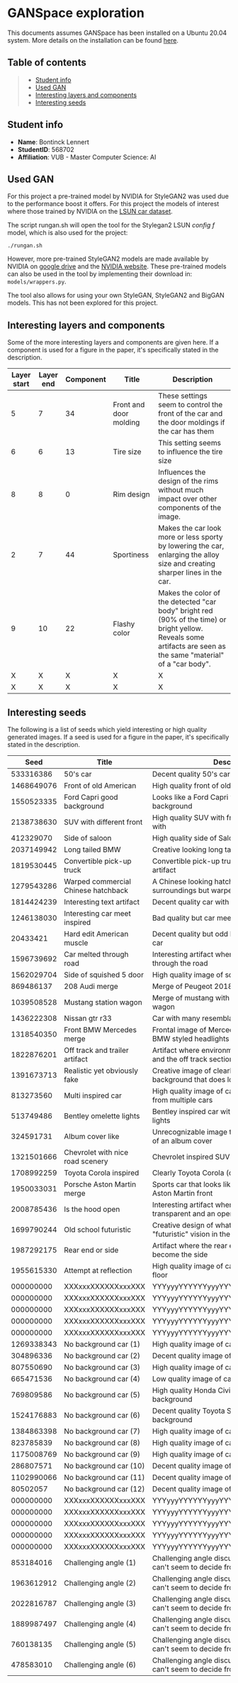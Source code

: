 # GANSpace exploration

This documents assumes GANSpace has been installed on a Ubuntu 20.04 system.
More details on the installation can be found [here](SETUP.md).

## Table of contents
> - [Student info](#student-info)
> - [Used GAN](#used-gan)
> - [Interesting layers and components](#interesting-layers-and-components)
> - [Interesting seeds](#interesting-seeds)

## Student info
- **Name**: Bontinck Lennert
- **StudentID**: 568702
- **Affiliation**: VUB - Master Computer Science: AI

## Used GAN
For this project a pre-trained model by NVIDIA for StyleGAN2 was used due to the performance boost it offers.
For this project the models of interest where those trained by NVIDIA on the [LSUN car dataset](https://www.yf.io/p/lsun).

The script rungan.sh will open the tool for the Stylegan2 LSUN *config f* model, which is also used for the project:

`./rungan.sh`

However, more pre-trained StyleGAN2 models are made available by NVIDIA on [google drive](https://drive.google.com/drive/folders/1yanUI9m4b4PWzR0eurKNq6JR1Bbfbh6L) and the [NVIDIA website](https://nvlabs-fi-cdn.nvidia.com/stylegan2/networks/). These pre-trained models can also be used in the tool by implementing their download in: `models/wrappers.py`.

The tool also allows for using your own StyleGAN, StyleGAN2 and BigGAN models. This has not been explored for this project.

## Interesting layers and components
Some of the more interesting layers and components are given here. If a component is used for a figure in the paper, it's specifically stated in the description.

| Layer start | Layer end | Component | Title                  | Description                                                                                   |
|-------------|-----------|-----------|------------------------|-----------------------------------------------------------------------------------------------|
| 5           | 7         | 34        | Front and door molding | These settings seem to control the front of the car and the door moldings if the car has them |
| 6           | 6         | 13         | Tire size                    | This setting seems to influence the tire size                                                                                           |
| 8           | 8         | 0         | Rim design                    | Influences the design of the rims without much impact over other components of the image.                                                                                           |
| 2           | 7         | 44         | Sportiness                    | Makes the car look more or less sporty by lowering the car, enlarging the alloy size and creating sharper lines in the car. |
| 9           | 10         | 22         | Flashy color                    | Makes the color of the detected "car body" bright red (90% of the time) or bright yellow. Reveals some artifacts are seen as the same "material" of a "car body". |
| X           | X         | X         | X                    | X |
| X           | X         | X         | X                    | X |

## Interesting seeds
The following is a list of seeds which yield interesting or high quality generated images. If a seed is used for a figure in the paper, it's specifically stated in the description.

| Seed      | Title              | Description                          |
|-----------|--------------------|--------------------------------------|
| 533316386 | 50's car | Decent quality 50's car |
| 1468649076 | Front of old American | High quality front of old American looking car |
| 1550523335 | Ford Capri good background | Looks like a Ford Capri with detailed background |
| 2138738630 | SUV with different front | High quality SUV with front that looks tampered with |
| 412329070 | Side of saloon | High quality side of Saloon |
| 2037149942 | Long tailed BMW | Creative looking long tailed BMW |
| 1819530445 | Convertible pick-up truck  | Convertible pick-up truck with interesting artifact |
| 1279543286 | Warped commercial Chinese hatchback | A Chinese looking hatchback with good surroundings but warped design |
| 1814424239 | Interesting text artifact | Decent quality car with interesting text artifact |
| 1246138030 | Interesting car meet inspired | Bad quality but car meeting inspired |
| 20433421 | Hard edit American muscle | Decent quality but odd looking American muscle car |
| 1596739692 | Car melted through road | Interesting artifact where car looks melted through the road |
| 1562029704 | Side of squished 5 door | High quality image of squished side perspective |
| 869486137 | 208 Audi merge | Merge of Peugeot 2018 rear and Audi front |
| 1039508528 | Mustang station wagon | Merge of mustang with old school station wagon |
| 1436222308 | Nissan gtr r33 | Car with many resemblance to Nissan gtr r33 |
| 1318540350 | Front BMW Mercedes merge | Frontal image of Mercedes badged front with BMW styled headlights |
| 1822876201 | Off track and trailer artifact | Artifact where environment seems like a trailer and the off track section of a race track.  |
| 1391673713 | Realistic yet obviously fake | Creative image of clearly non existing car and background that does look "realistic". |
| 813273560 | Multi inspired car | High quality image of car that takes inspiration from multiple cars |
| 513749486 | Bentley omelette lights | Bentley inspired car with Porsche omelette lights |
| 324591731 | Album cover like | Unrecognizable image that gives the impression of an album cover |
| 1321501666 | Chevrolet with nice road scenery | Chevrolet inspired SUV with nice road scenery |
| 1708992259 | Toyota Corola inspired | Clearly Toyota Corola (old model) inspired car |
| 1950033031 | Porsche Aston Martin merge | Sports car that looks like a Porsche rear and and Aston Martin front |
| 2008785436 | Is the hood open | Interesting artifact where hood is slightly transparent and an open hood is visible |
| 1699790244 | Old school futuristic | Creative design of what would seem like a "futuristic" vision in the past |
| 1987292175 | Rear end or side | Artifact where the rear end of the car has become the side |
| 1955615330 | Attempt at reflection | High quality image of car with reflection in shiny floor |
| 000000000 | XXXxxxXXXXXXxxxXXX | YYYyyyYYYYYYyyyYYYYYYyyyYYYYYYyyyYYY |
| 000000000 | XXXxxxXXXXXXxxxXXX | YYYyyyYYYYYYyyyYYYYYYyyyYYYYYYyyyYYY |
| 000000000 | XXXxxxXXXXXXxxxXXX | YYYyyyYYYYYYyyyYYYYYYyyyYYYYYYyyyYYY |
| 000000000 | XXXxxxXXXXXXxxxXXX | YYYyyyYYYYYYyyyYYYYYYyyyYYYYYYyyyYYY |
| 000000000 | XXXxxxXXXXXXxxxXXX | YYYyyyYYYYYYyyyYYYYYYyyyYYYYYYyyyYYY |
| 1269338343 | No background car (1) | High quality image of car without background |
| 304896336 | No background car (2) | Decent quality image of car without background  |
| 807550690 | No background car (3) | High quality image of car without background |
| 665471536 | No background car (4) | Low quality image of car without background |
| 769809586 | No background car (5) | High quality Honda Civic inspired car without background |
| 1524176883 | No background car (6) | Decent quality Toyota Supra inspired car without background |
| 1384863398 | No background car (7) | High quality image of car without background |
| 823785839 | No background car (8) | High quality image of car without background |
| 1175008769 | No background car (9) | High quality image of car without background |
| 286807571 | No background car (10) | Decent quality image of car without background |
| 1102990066 | No background car (11) | Decent quality image of car without background |
| 80502057 | No background car (12) | Decent quality image of car without background |
| 000000000 | XXXxxxXXXXXXxxxXXX | YYYyyyYYYYYYyyyYYYYYYyyyYYYYYYyyyYYY |
| 000000000 | XXXxxxXXXXXXxxxXXX | YYYyyyYYYYYYyyyYYYYYYyyyYYYYYYyyyYYY |
| 000000000 | XXXxxxXXXXXXxxxXXX | YYYyyyYYYYYYyyyYYYYYYyyyYYYYYYyyyYYY |
| 000000000 | XXXxxxXXXXXXxxxXXX | YYYyyyYYYYYYyyyYYYYYYyyyYYYYYYyyyYYY |
| 000000000 | XXXxxxXXXXXXxxxXXX | YYYyyyYYYYYYyyyYYYYYYyyyYYYYYYyyyYYY |
| 853184016 | Challenging angle (1) | Challenging angle discussed in paper where AI can't seem to decide front of car  |
| 1963612912 | Challenging angle (2) | Challenging angle discussed in paper where AI can't seem to decide front of car  |
| 2022816787 | Challenging angle (3) | Challenging angle discussed in paper where AI can't seem to decide front of car |
| 1889987497 | Challenging angle (4) | Challenging angle discussed in paper where AI can't seem to decide front of car |
| 760138135 | Challenging angle (5) | Challenging angle discussed in paper where AI can't seem to decide front of car |
| 478583010 | Challenging angle (6) | Challenging angle discussed in paper where AI can't seem to decide front of car |


